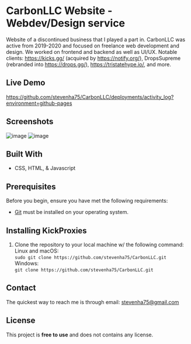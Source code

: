# CarbonLLC Website - Webdev/Design service
Website of a discontinued business that I played a part in. CarbonLLC was active from 2019-2020 and focused on freelance web development and design. We worked on frontend and backend as well as UI/UX. Notable clients: https://kicks.gg/ (acquired by https://notify.org/), DropsSupreme (rebranded into https://drops.gg/),  https://tristatehype.io/, and more.

## Live Demo
https://github.com/stevenha75/CarbonLLC/deployments/activity_log?environment=github-pages

## Screenshots
![image](https://user-images.githubusercontent.com/109867418/219696045-09a52ab6-fd17-4b53-bc98-242f0c4f49fe.png)
![image](https://user-images.githubusercontent.com/109867418/219696125-92a5376f-5c87-4a2e-ba3c-f07f283ffaa5.png)

## Built With
- CSS, HTML, & Javascript

## Prerequisites
Before you begin, ensure you have met the following requirements:
  - [Git](https://git-scm.com/downloads) must be installed on your operating system.

## Installing KickProxies
1. Clone the repository to your local machine w/ the following command:\
Linux and macOS:\
```sudo git clone https://github.com/stevenha75/CarbonLLC.git```\
Windows:\
```git clone https://github.com/stevenha75/CarbonLLC.git```

## Contact
The quickest way to reach me is through email: stevenha75@gmail.com

## License
This project is **free to use** and does not contains any license.



